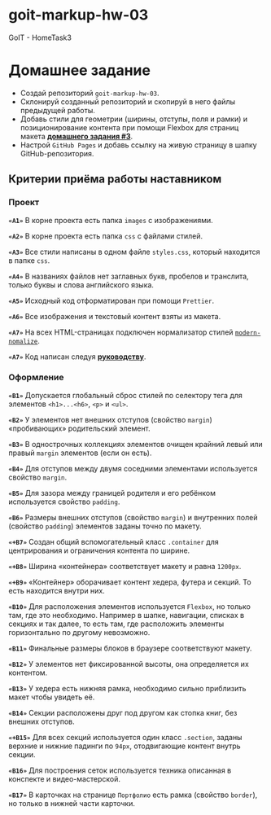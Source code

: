 # goit-markup-hw-03

GoIT - HomeTask3

# Домашнее задание

- Создай репозиторий `goit-markup-hw-03`.
- Склонируй созданный репозиторий и скопируй в него файлы предыдущей работы.
- Добавь стили для геометрии (ширины, отступы, поля и рамки) и позиционирование контента при помощи
  Flexbox для страниц макета
  [**домашнего задания #3**](<https://www.figma.com/file/oTYBECAN79dXy19hzWObO4/Web-Studio-(Version-2.1)?node-id=1%3A94>).
- Настрой `GitHub Pages` и добавь ссылку на живую страницу в шапку GitHub-репозитория.

## Критерии приёма работы наставником

### Проект

**`«A1»`** В корне проекта есть папка `images` с изображениями.

**`«A2»`** В корне проекта есть папка `css` с файлами стилей.

**`«A3»`** Все стили написаны в одном файле `styles.css`, который находится в папке `css`.

**`«A4»`** В названиях файлов нет заглавных букв, пробелов и транслита, только буквы и слова
английского языка.

**`«A5»`** Исходный код отформатирован при помощи `Prettier`.

**`«A6»`** Все изображения и текстовый контент взяты из макета.

**`«A7»`** На всех HTML-страницах подключен нормализатор стилей
[`modern-nomalize`](https://github.com/sindresorhus/modern-normalize).

**`«A7»`** Код написан следуя [**руководству**](https://codeguide.co/).

### Оформление

**`«B1»`** Допускается глобальный сброс стилей по селектору тега для элементов `<h1>...<h6>`, `<p>`
и `<ul>`.

**`«B2»`** У элементов нет внешних отступов (свойство `margin`) «пробивающих» родительский элемент.

**`«B3»`** В однострочных коллекциях элементов очищен крайний левый или правый `margin` элементов
(если он есть).

**`«B4»`** Для отступов между двумя соседними элементами используется свойство `margin`.

**`«B5»`** Для зазора между границей родителя и его ребёнком используется свойство `padding`.

**`«B6»`** Размеры внешних отступов (свойство `margin`) и внутренних полей (свойство `padding`)
элементов заданы точно по макету.

**`«+B7»`** Создан общий вспомогательный класс `.container` для центрирования и ограничения контента
по ширине.

**`«+B8»`** Ширина «контейнера» соответствует макету и равна `1200px`.

**`«+B9»`** «Контейнер» оборачивает контент хедера, футера и секций. То есть находится внутри них.

**`«B10»`** Для расположения элементов используется `Flexbox`, но только там, где это необходимо.
Например в шапке, навигации, списках в секциях и так далее, то есть там, где расположить элементы
горизонтально по другому невозможно.

**`«B11»`** Финальные размеры блоков в браузере соответствуют макету.

**`«B12»`** У элементов нет фиксированной высоты, она определяется их контентом.

**`«B13»`** У хедера есть нижняя рамка, необходимо сильно приблизить макет чтобы увидеть её.

**`«B14»`** Секции расположены друг под другом как стопка книг, без внешних отступов.

**`«+B15»`** Для всех секций используется один класс `.section`, заданы верхние и нижние падинги по
`94px`, отодвигающие контент внутрь секции.

**`«B16»`** Для построения сеток используется техника описанная в конспекте и видео-мастерской.

**`«B17»`** В карточках на странице `Портфолио` есть рамка (свойство `border`), но только в нижней
части карточки.
